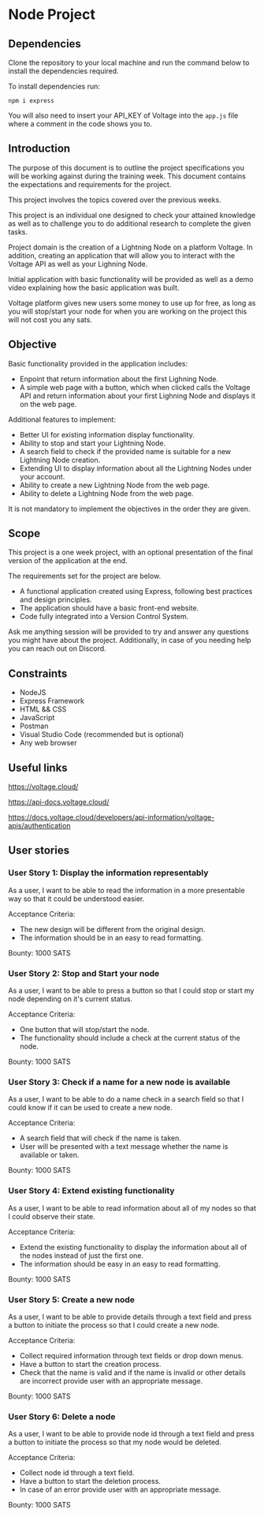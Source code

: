 # Node Project

## Dependencies

Clone the repository to your local machine and run the command below to install the dependencies required.

To install dependencies run:
```
npm i express
```

You will also need to insert your API_KEY of Voltage into the `app.js` file where a comment in the code shows you to.

## Introduction

The purpose of this document is to outline the project specifications you will be working against during the training week.
This document contains the expectations and requirements for the project.

This project involves the topics covered over the previous weeks.

This project is an individual one designed to check your attained knowledge as well as to challenge you to do additional research to complete the given tasks.

Project domain is the creation of a Lightning Node on a platform Voltage. 
In addition, creating an application that will allow you to interact with the Voltage API as well as your Lighning Node.

Initial application with basic functionality will be provided as well as a demo video explaining how the basic application was built.

Voltage platform gives new users some money to use up for free, as long as you will stop/start your node for when you are working on the project this will not cost you any sats.

## Objective

Basic functionality provided in the application includes:
* Enpoint that return information about the first Lighning Node.
* A simple web page with a button, which when clicked calls the Voltage API and return information about your first Lighning Node and displays it on the web page.

Additional features to implement:
* Better UI for existing information display functionality.
* Ability to stop and start your Lightning Node.
* A search field to check if the provided name is suitable for a new Lightning Node creation.
* Extending UI to display information about all the Lightning Nodes under your account.
* Ability to create a new Lightning Node from the web page.
* Ability to delete a Lightning Node from the web page.

It is not mandatory to implement the objectives in the order they are given.

## Scope

This project is a one week project, with an optional presentation of the final version of the application at the end.

The requirements set for the project are below. 

* A functional application created using Express, following best practices and design principles.
* The application should have a basic front-end website.
* Code fully integrated into a Version Control System.

Ask me anything session will be provided to try and answer any questions you might have about the project. 
Additionally, in case of you needing help you can reach out on Discord.

## Constraints

* NodeJS
* Express Framework
* HTML && CSS
* JavaScript
* Postman
* Visual Studio Code (recommended but is optional)
* Any web browser

## Useful links

https://voltage.cloud/

https://api-docs.voltage.cloud/

https://docs.voltage.cloud/developers/api-information/voltage-apis/authentication

## User stories

### User Story 1: Display the information representably

As a user, I want to be able to read the information in a more presentable way so that it could be understood easier.

Acceptance Criteria:

-   The new design will be different from the original design.
-   The information should be in an easy to read formatting.

Bounty: 1000 SATS

### User Story 2: Stop and Start your node

As a user, I want to be able to press a button so that I could stop or start my node depending on it's current status.

Acceptance Criteria:

-   One button that will stop/start the node.
-   The functionality should include a check at the current status of the node.

Bounty: 1000 SATS

### User Story 3: Check if a name for a new node is available

As a user, I want to be able to do a name check in a search field so that I could know if it can be used to create a new node.

Acceptance Criteria:

-   A search field that will check if the name is taken.
-   User will be presented with a text message whether the name is available or taken.

Bounty: 1000 SATS

### User Story 4: Extend existing functionality

As a user, I want to be able to read information about all of my nodes so that I could observe their state.

Acceptance Criteria:

-   Extend the existing functionality to display the information about all of the nodes instead of just the first one.
-   The information should be easy in an easy to read formatting.

Bounty: 1000 SATS

### User Story 5: Create a new node

As a user, I want to be able to provide details through a text field and press a button to initiate the process so that I could create a new node.

Acceptance Criteria:

-   Collect required information through text fields or drop down menus.
-   Have a button to start the creation process.
-   Check that the name is valid and if the name is invalid or other details are incorrect provide user with an appropriate message.

Bounty: 1000 SATS

### User Story 6: Delete a node

As a user, I want to be able to provide node id through a text field and press a button to initiate the process so that my node would be deleted.

Acceptance Criteria:

-   Collect node id through a text field.
-   Have a button to start the deletion process.
-   In case of an error provide user with an appropriate message.

Bounty: 1000 SATS